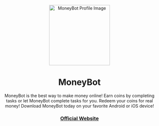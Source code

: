 <div align="center">

<img src="https://avatars.githubusercontent.com/u/187338928?v=4" width="200" height="200" alt="MoneyBot Profile Image">

# **MoneyBot**

MoneyBot is the best way to make money online! Earn coins by completing tasks or let MoneyBot complete tasks for you. Redeem your coins for real money! Download MoneyBot today on your favorite Android or iOS device!

<h3>

<a href="https://moneybotrewards.com" target="_blank">Official Website</a>

</h3>

</div>
